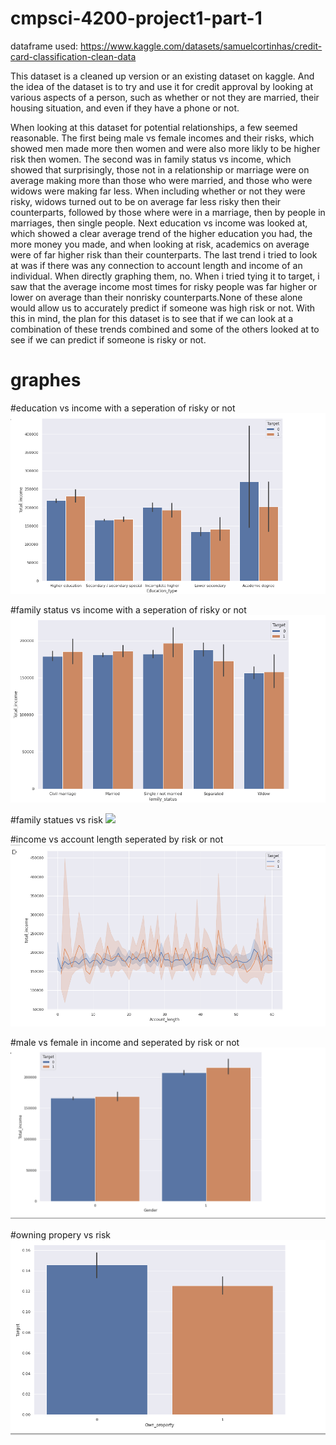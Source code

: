 # cmpsci-4200-project1-part-1
dataframe used: https://www.kaggle.com/datasets/samuelcortinhas/credit-card-classification-clean-data

This dataset is a cleaned up version or an existing dataset on kaggle. And the idea of the dataset is to try and use it for credit approval by looking at various aspects of a person, such as whether or not they are married, their housing situation, and even if they have a phone or not.

When looking at this dataset for potential relationships, a few seemed reasonable. The first being male vs female incomes and their risks, which showed men made more then women and were also more likly to be higher risk then women. The second was in family status vs income, which showed that surprisingly, those not in a relationship or marriage were on average making more than those who were married, and those who were widows were making far less. When including whether or not they were risky, widows turned out to be on average far less risky then their counterparts, followed by those where were in a marriage, then by people in marriages, then single people.  Next education vs income was looked at, which showed a clear average trend of the higher education you had, the more money you made, and when looking at risk,  academics on average were of far higher risk than their counterparts. The last trend i tried to look at was if there was any connection to account length and income of an individual. When directly graphing them, no. When i tried tying it to target, i saw that the average income most times for risky people was far higher or lower on average than their nonrisky counterparts.None of these alone would allow us to accurately predict if someone was high risk or not. With this in mind, the plan for this dataset is to see that if we can look at a combination of these trends combined and some of the others looked at to see if we can predict if someone is risky or not.

# graphes

#education vs income with a seperation of risky or not
![](/educationvs%20incomehuetarget.PNG)

#family status vs income with a seperation of risky or not
![](/familystatues%20vsincome%20and%20risk.PNG)

#family statues vs risk
![](/efamilystatuesvsriskornot.PNG)

#income vs account length seperated by risk or not
![](/incomevaccountlenhuetarget.PNG)

#male vs female in income and seperated by risk or not
![](/malevfemale%20incomeandriskvnot.PNG)

#owning propery vs risk
![](/owning%20propertyvsnot%20for%20beinghigh%20risk.PNG)
